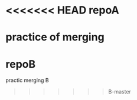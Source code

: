 <<<<<<< HEAD
repoA
=====

practice of merging
=======
repoB
=====

practic merging B
>>>>>>> B-master
